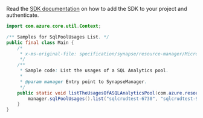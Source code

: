 Read the [SDK documentation](https://github.com/Azure/azure-sdk-for-java/blob/azure-resourcemanager-synapse_1.0.0-beta.3/sdk/synapse/azure-resourcemanager-synapse/README.md) on how to add the SDK to your project and authenticate.

```java
import com.azure.core.util.Context;

/** Samples for SqlPoolUsages List. */
public final class Main {
    /*
     * x-ms-original-file: specification/synapse/resource-manager/Microsoft.Synapse/stable/2021-06-01/examples/SqlPoolUsageMetricsList.json
     */
    /**
     * Sample code: List the usages of a SQL Analytics pool.
     *
     * @param manager Entry point to SynapseManager.
     */
    public static void listTheUsagesOfASQLAnalyticsPool(com.azure.resourcemanager.synapse.SynapseManager manager) {
        manager.sqlPoolUsages().list("sqlcrudtest-6730", "sqlcrudtest-9007", "3481", Context.NONE);
    }
}
```
